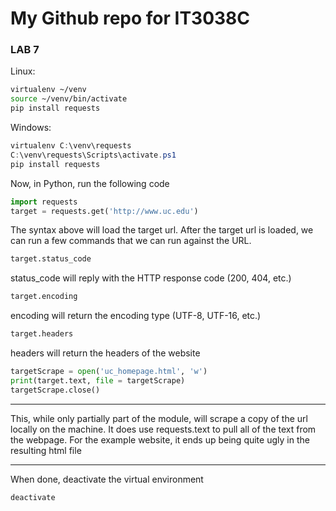# My Github repo for IT3038C
### LAB 7
Linux:
```bash
virtualenv ~/venv
source ~/venv/bin/activate
pip install requests
```

Windows:
```powershell
virtualenv C:\venv\requests
C:\venv\requests\Scripts\activate.ps1
pip install requests
```

Now, in Python, run the following code
```python
import requests
target = requests.get('http://www.uc.edu')
```

The syntax above will load the target url.
After the target url is loaded, we can run a few commands that we can run against the URL.

```python
target.status_code
```
status_code will reply with the HTTP response code (200, 404, etc.)

```python
target.encoding
```
encoding will return the encoding type (UTF-8, UTF-16, etc.)

```python
target.headers
```
headers will return the headers of the website

```python
targetScrape = open('uc_homepage.html', 'w')
print(target.text, file = targetScrape)
targetScrape.close()
```
---
This, while only partially part of the module, will scrape a copy of the url locally on the machine.
It does use requests.text to pull all of the text from the webpage.
For the example website, it ends up being quite ugly in the resulting html file

---
When done, deactivate the virtual environment
```
deactivate
```